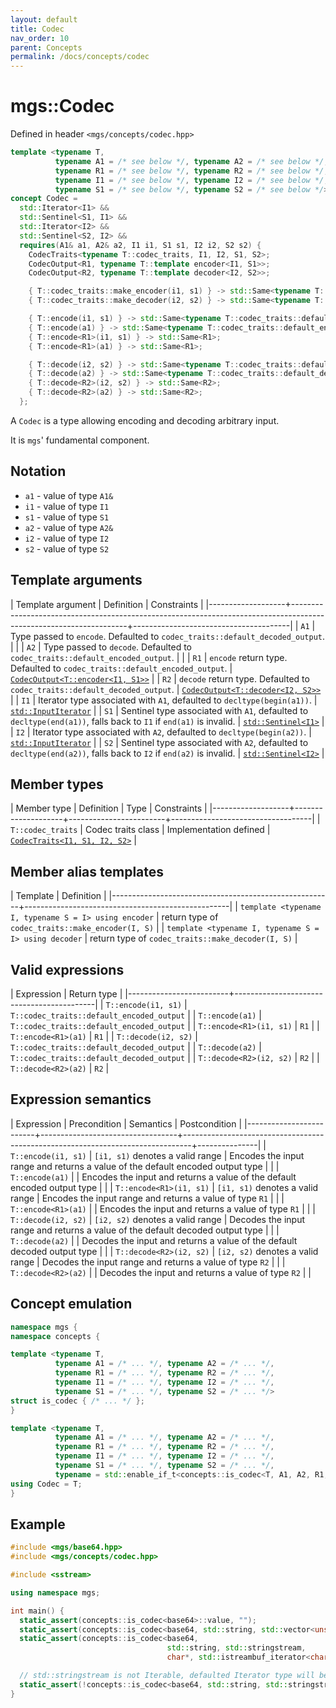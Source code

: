 ```yaml
---
layout: default
title: Codec
nav_order: 10
parent: Concepts
permalink: /docs/concepts/codec
---
```


# mgs::Codec

Defined in header `<mgs/concepts/codec.hpp>`

```cpp
template <typename T,
          typename A1 = /* see below */, typename A2 = /* see below */,
          typename R1 = /* see below */, typename R2 = /* see below */,
          typename I1 = /* see below */, typename I2 = /* see below */,
          typename S1 = /* see below */, typename S2 = /* see below */>
concept Codec =
  std::Iterator<I1> &&
  std::Sentinel<S1, I1> &&
  std::Iterator<I2> &&
  std::Sentinel<S2, I2> &&
  requires(A1& a1, A2& a2, I1 i1, S1 s1, I2 i2, S2 s2) {
    CodecTraits<typename T::codec_traits, I1, I2, S1, S2>;
    CodecOutput<R1, typename T::template encoder<I1, S1>>;
    CodecOutput<R2, typename T::template decoder<I2, S2>>;

    { T::codec_traits::make_encoder(i1, s1) } -> std::Same<typename T::template encoder<I1, S1>>;
    { T::codec_traits::make_decoder(i2, s2) } -> std::Same<typename T::template decoder<I2, S2>>;

    { T::encode(i1, s1) } -> std::Same<typename T::codec_traits::default_encoded_output>;
    { T::encode(a1) } -> std::Same<typename T::codec_traits::default_encoded_output>;
    { T::encode<R1>(i1, s1) } -> std::Same<R1>;
    { T::encode<R1>(a1) } -> std::Same<R1>;

    { T::decode(i2, s2) } -> std::Same<typename T::codec_traits::default_decoded_output>;
    { T::decode(a2) } -> std::Same<typename T::codec_traits::default_decoded_output>;
    { T::decode<R2>(i2, s2) } -> std::Same<R2>;
    { T::decode<R2>(a2) } -> std::Same<R2>;
  };
```

A `Codec` is a type allowing encoding and decoding arbitrary input.

It is `mgs`' fundamental component.

## Notation

* `a1` - value of type `A1&`
* `i1` - value of type `I1`
* `s1` - value of type `S1`
* `a2` - value of type `A2&`
* `i2` - value of type `I2`
* `s2` - value of type `S2`

## Template arguments

| Template argument | Definition                                                                                                        | Constraints                           |
|-------------------+-------------------------------------------------------------------------------------------------------------------+---------------------------------------|
| `A1`              | Type passed to `encode`. Defaulted to `codec_traits::default_decoded_output`.                                     |                                       |
| `A2`              | Type passed to `decode`. Defaulted to `codec_traits::default_encoded_output`.                                     |                                       |
| `R1`              | `encode` return type. Defaulted to `codec_traits::default_encoded_output`.                                        | [`CodecOutput<T::encoder<I1, S1>>`]() |
| `R2`              | `decode` return type. Defaulted to `codec_traits::default_decoded_output`.                                        | [`CodecOutput<T::decoder<I2, S2>>`]() |
| `I1`              | Iterator type associated with `A1`, defaulted to `decltype(begin(a1))`.                                           | [`std::InputIterator`]()              |
| `S1`              | Sentinel type associated with `A1`, defaulted to `decltype(end(a1))`, falls back to `I1` if `end(a1)` is invalid. | [`std::Sentinel<I1>`]()               |
| `I2`              | Iterator type associated with `A2`, defaulted to `decltype(begin(a2))`.                                           | [`std::InputIterator`]()              |
| `S2`              | Sentinel type associated with `A2`, defaulted to `decltype(end(a2))`, falls back to `I2` if `end(a2)` is invalid. | [`std::Sentinel<I2>`]()               |

## Member types

| Member type       | Definition         | Type                   | Constraints                       |
|-------------------+--------------------+------------------------+-----------------------------------|
| `T::codec_traits` | Codec traits class | Implementation defined | [`CodecTraits<I1, S1, I2, S2>`]() |

## Member alias templates

| Template                                              | Definition                                        |
|-------------------------------------------------------+---------------------------------------------------|
| `template <typename I, typename S = I> using encoder` | return type of `codec_traits::make_encoder(I, S)` |
| `template <typename I, typename S = I> using decoder` | return type of `codec_traits::make_decoder(I, S)` |

## Valid expressions

| Expression              | Return type                               |
|-------------------------+-------------------------------------------|
| `T::encode(i1, s1)`     | `T::codec_traits::default_encoded_output` |
| `T::encode(a1)`         | `T::codec_traits::default_encoded_output` |
| `T::encode<R1>(i1, s1)` | `R1`                                      |
| `T::encode<R1>(a1)`     | `R1`                                      |
| `T::decode(i2, s2)`     | `T::codec_traits::default_decoded_output` |
| `T::decode(a2)`         | `T::codec_traits::default_decoded_output` |
| `T::decode<R2>(i2, s2)` | `R2`                                      |
| `T::decode<R2>(a2)`     | `R2`                                      |

## Expression semantics

| Expression              | Precondition                     | Semantics                                                                      | Postcondition |
|-------------------------+----------------------------------+--------------------------------------------------------------------------------+---------------|
| `T::encode(i1, s1)`     | `[i1, s1)` denotes a valid range | Encodes the input range and returns a value of the default encoded output type |               |
| `T::encode(a1)`         |                                  | Encodes the input and returns a value of the default encoded output type       |               |
| `T::encode<R1>(i1, s1)` | `[i1, s1)` denotes a valid range | Encodes the input range and returns a value of type `R1`                       |               |
| `T::encode<R1>(a1)`     |                                  | Encodes the input and returns a value of type `R1`                             |               |
| `T::decode(i2, s2)`     | `[i2, s2)` denotes a valid range | Decodes the input range and returns a value of the default decoded output type |               |
| `T::decode(a2)`         |                                  | Decodes the input and returns a value of the default decoded output type       |               |
| `T::decode<R2>(i2, s2)` | `[i2, s2)` denotes a valid range | Decodes the input range and returns a value of type `R2`                       |               |
| `T::decode<R2>(a2)`     |                                  | Decodes the input and returns a value of type `R2`                             |               |

## Concept emulation

```cpp
namespace mgs {
namespace concepts {

template <typename T,
          typename A1 = /* ... */, typename A2 = /* ... */,
          typename R1 = /* ... */, typename R2 = /* ... */,
          typename I1 = /* ... */, typename I2 = /* ... */,
          typename S1 = /* ... */, typename S2 = /* ... */>
struct is_codec { /* ... */ };
}

template <typename T,
          typename A1 = /* ... */, typename A2 = /* ... */,
          typename R1 = /* ... */, typename R2 = /* ... */,
          typename I1 = /* ... */, typename I2 = /* ... */,
          typename S1 = /* ... */, typename S2 = /* ... */,
          typename = std::enable_if_t<concepts::is_codec<T, A1, A2, R1, R2, I1, I2, S1, S2>::value>>
using Codec = T;
}
```

## Example

```cpp
#include <mgs/base64.hpp>
#include <mgs/concepts/codec.hpp>

#include <sstream>

using namespace mgs;

int main() {
  static_assert(concepts::is_codec<base64>::value, "");
  static_assert(concepts::is_codec<base64, std::string, std::vector<unsigned char>>::value, "");
  static_assert(concepts::is_codec<base64,
                                   std::string, std::stringstream,
                                   char*, std::istreambuf_iterator<char>>::value, "");

  // std::stringstream is not Iterable, defaulted Iterator type will be invalid
  static_assert(!concepts::is_codec<base64, std::string, std::stringstream, char*>::value, "");
}
```
